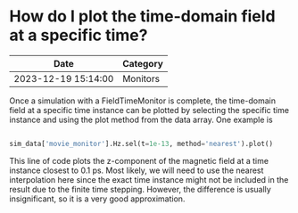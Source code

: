 # How do I plot the time-domain field at a specific time?

| Date       | Category    |
|------------|-------------|
| 2023-12-19 15:14:00 | Monitors |


Once a simulation with a FieldTimeMonitor is complete, the time-domain field at a specific time instance can be plotted by selecting the specific time instance and using the plot method from the data array. One example is



```python

sim_data['movie_monitor'].Hz.sel(t=1e-13, method='nearest').plot()

```



This line of code plots the z-component of the magnetic field at a time instance closest to 0.1 ps. Most likely, we will need to use the nearest interpolation here since the exact time instance might not be included in the result due to the finite time stepping. However, the difference is usually insignificant, so it is a very good approximation.